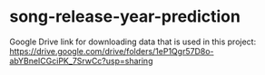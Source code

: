 # song-release-year-prediction

Google Drive link for downloading data that is used in this project: https://drive.google.com/drive/folders/1eP1Qgr57D8o-abYBneICGciPK_7SrwCc?usp=sharing
